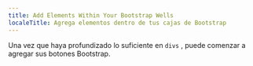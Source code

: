 ```yaml
---
title: Add Elements Within Your Bootstrap Wells
localeTitle: Agrega elementos dentro de tus cajas de Bootstrap
---
```

Una vez que haya profundizado lo suficiente en `divs` , puede comenzar a agregar sus botones Bootstrap.